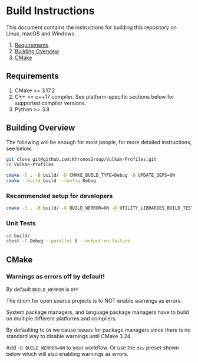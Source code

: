 # Build Instructions

This document contains the instructions for building this repository on Linux, macOS and Windows.

1. [Requirements](#requirements)
1. [Building Overview](#building-overview)
1. [CMake](#cmake)

## Requirements

1. CMake >= 3.17.2
2. C++ >= c++17 compiler. See platform-specific sections below for supported compiler versions.
3. Python >= 3.8

## Building Overview

The following will be enough for most people, for more detailed instructions, see below.

```bash
git clone git@github.com:KhronosGroup/Vulkan-Profiles.git
cd Vulkan-Profiles

cmake -S . -B build/ -D CMAKE_BUILD_TYPE=Debug -D UPDATE_DEPS=ON
cmake --build build --config Debug
```

### Recommended setup for developers

```bash
cmake -S . -B build/ -D BUILD_WERROR=ON -D UTILITY_LIBRARIES_BUILD_TESTS=ON -D CMAKE_BUILD_TYPE=Debug -D UPDATE_DEPS=ON
```

### Unit Tests

```bash
cd build/
ctest -C Debug --parallel 8 --output-on-failure
```

## CMake

### Warnings as errors off by default!

By default `BUILD_WERROR` is `OFF`

The idiom for open source projects is to NOT enable warnings as errors.

System package managers, and language package managers have to build on multiple different platforms and compilers.

By defaulting to `ON` we cause issues for package managers since there is no standard way to disable warnings until CMake 3.24

Add `-D BUILD_WERROR=ON` to your workflow. Or use the `dev` preset shown below which will also enabling warnings as errors.

